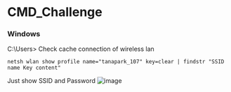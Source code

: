 # CMD_Challenge

### Windows
C:\Users>
Check cache connection of wireless lan 
```
netsh wlan show profile name="tanapark_107" key=clear | findstr "SSID name Key content"
```
Just show SSID and Password
![image](https://github.com/NicasioTn/CMD_Challenge/assets/55986701/4bd7dd66-f83d-4c62-874a-4c518982f974)

